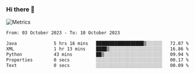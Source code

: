 ### Hi there 👋

![Metrics](https://github.com/radoapx/radoapx/blob/main/github-metrics.svg)

<!--START_SECTION:waka-->

```txt
From: 03 October 2023 - To: 10 October 2023

Java              5 hrs 16 mins   ██████████████████▒░░░░░░   72.87 %
XML               1 hr 13 mins    ████▒░░░░░░░░░░░░░░░░░░░░   16.86 %
Python            43 mins         ██▒░░░░░░░░░░░░░░░░░░░░░░   09.94 %
Properties        0 secs          ░░░░░░░░░░░░░░░░░░░░░░░░░   00.17 %
Text              0 secs          ░░░░░░░░░░░░░░░░░░░░░░░░░   00.09 %
```

<!--END_SECTION:waka-->

<!--
**radoapx/radoapx** is a ✨ _special_ ✨ repository because its `README.md` (this file) appears on your GitHub profile.

Here are some ideas to get you started:

- 🔭 I’m currently working on ...
- 🌱 I’m currently learning ...
- 👯 I’m looking to collaborate on ...
- 🤔 I’m looking for help with ...
- 💬 Ask me about ...
- 📫 How to reach me: ...
- 😄 Pronouns: ...
- ⚡ Fun fact: ...
-->
